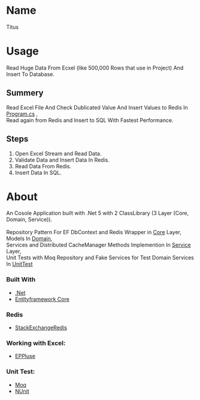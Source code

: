 # Name
 Titus

# Usage
Read Huge Data From Ecxel (like 500,000 Rows that use in Project) And Insert To Database.

## Summery
Read Excel File And Check Dublicated Value And Insert Values to Redis In [Program.cs](https://github.com/abowfzl/Titus/blob/master/KaveNegarTest/Program.cs/)
,<br>
Read again from Redis and Insert to SQL With Fastest Performance.

## Steps

1. Open Excel Stream and Read Data.</br>
2. Validate Data and Insert Data In Redis.</br>
3. Read Data From Redis.</br>
4. Insert Data In SQL.</br>

# About
An Cosole Application built with .Net 5 with 2 ClassLibrary (3 Layer (Core, Domain, Service)).</br></br>
Repository Pattern For EF DbContext and Redis Wrapper in [Core](https://github.com/abowfzl/Titus/blob/master/Core) Layer,</br>
Models In [Domain](https://github.com/abowfzl/Titus/blob/master/Core/Domain/),</br>
Services and Distributed CacheManager Methods Implemention In [Service](https://github.com/abowfzl/Titus/blob/master/Service) Layer,</br>
Unit Tests with Moq Repository and Fake Services for Test Domain Services In [UnitTest](https://github.com/abowfzl/Titus/blob/master/Test)


### Built With

* [.Net](https://dotnet.microsoft.com/en-us/)
* [Entityframework Core](https://docs.microsoft.com/en-us/ef/core/)

### Redis
* [StackExchangeRedis](https://github.com/StackExchange/StackExchange.Redis)

### Working with Excel:
* [EPPluse](https://www.epplussoftware.com/)

### Unit Test:
* [Moq]()
* [NUnit]()
